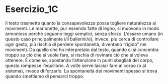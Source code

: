 # Esercizio_1C  


Il testo trasmette quanto la consapevolezza possa togliere naturalezza ai movimenti. Le marionette, pur essendo fatte di legno, si muovono in modo armonioso perché seguono leggi semplici, senza sforzo. L’essere umano (in questo caso principalmente i/il ballerini/o), invece, più cerca di controllare ogni gesto, più rischia di perdere spontaneità, diventano “rigido” nei movimenti. Da quello che ho interpretato dal testo, quando ci si concentra troppo su ciò che si vuole fare, si rischia di rovinare ciò che si voleva ottenere. È come se, spostando l’attenzione in punti sbagliati del corpo, questo rompesse l’equilibrio. A volte serve lasciar fare al corpo (o al sistema), invece di forzarlo. La spontaneità dei movimenti spesso si trova quando smettiamo di pensarci troppo.